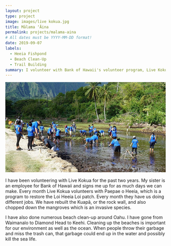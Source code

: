 ```yaml
---
layout: project
type: project
image: images/live kokua.jpg
title: Mālama ʻĀina
permalink: projects/malama-aina
# All dates must be YYYY-MM-DD format!
date: 2019-09-07
labels:
  - Heeia Fishpond
  - Beach Clean-Up
  - Trail Building
summary: I volunteer with Bank of Hawaii's volunteer program, Live Kokua. 
---
```


<img class="ui medium right floated rounded image" src="../images/heeia.jpg">

I have been volunteering with Live Kokua for the past two years. My sister is an employee for Bank of Hawaii and signs me up for as much days we can make. Every month Live Kokua volunteers with Paepae o Heeia, which is a program to restore the Loi Heeia Loi patch. Every month they have us doing different jobs. We have rebuilt the Kuapā, or the rock wall, and also chopped down the mangroves which is an invasive species.

I have also done numerous beach clean-up around Oahu. I have gone from Waimanalo to Diamond Head to Keehi. Cleaning up the beaches is important for our environment as well as the ocean. When people throw their garbage and miss the trash can, that garbage could end up in the water and possibly kill the sea life. 


